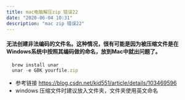 ```yaml
---
title: mac电脑解压zip 错误22
date: "2020-06-04 10:31"
description: "mac zip 错误22" 
---
```



#### 无法创建非法编码的文件名。这种情况，很有可能是因为被压缩文件是在Windows系统中按照其编码做的命名，放到Mac中就出问题了。
```js
  brew install unar
  unar -e GBK yourfile.zip
```
- 参考链接 https://blog.csdn.net/kid551/article/details/103469596
- windows 压缩文件时建议放入文件夹，文件夹使用英文命名


